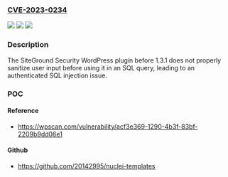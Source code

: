 ### [CVE-2023-0234](https://cve.mitre.org/cgi-bin/cvename.cgi?name=CVE-2023-0234)
![](https://img.shields.io/static/v1?label=Product&message=SiteGround%20Security&color=blue)
![](https://img.shields.io/static/v1?label=Version&message=%3D%200%20&color=brighgreen)
![](https://img.shields.io/static/v1?label=Vulnerability&message=CWE-89%20SQL%20Injection&color=brighgreen)

### Description

The SiteGround Security WordPress plugin before 1.3.1 does not properly sanitize user input before using it in an SQL query, leading to an authenticated SQL injection issue.

### POC

#### Reference
- https://wpscan.com/vulnerability/acf3e369-1290-4b3f-83bf-2209b9dd06e1

#### Github
- https://github.com/20142995/nuclei-templates


